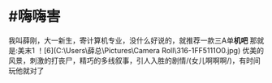 #嗨嗨害
=================
我叫薛刚，大一新生，~~寄~~计算机专业，没什么好说的，就推荐一款三A单**机吧**
那就是:美末1
！[6](C:\Users\薛总\Pictures\Camera Roll\316-1FF5111O0.jpg)
优美的风景，刺激的打丧尸，精巧的多线叙事，引人入胜的剧情/(女儿啊啊啊/)，有时间玩他就对了
